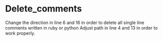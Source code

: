 # Delete_comments
Change the direction in line 6 and 16 in order to delete all single line comments written in ruby or python
Adjust path in line 4 and 13 in order to work properly.
